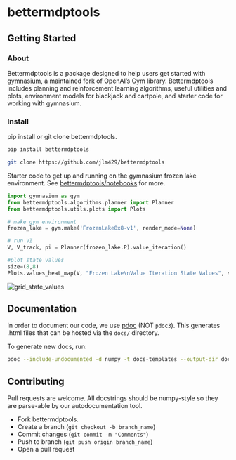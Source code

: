 # bettermdptools

## Getting Started

### About

Bettermdptools is a package designed to help users get started with [gymnasium](https://gymnasium.farama.org/), a maintained fork of OpenAI’s Gym library. 
Bettermdptools includes planning and reinforcement learning algorithms, useful utilities and plots, environment models for blackjack and cartpole, and starter code for working with gymnasium.

### Install 

pip install or git clone bettermdptools.   

```bash
pip install bettermdptools
```

```bash
git clone https://github.com/jlm429/bettermdptools
```

Starter code to get up and running on the gymnasium frozen lake environment. See [bettermdptools/notebooks](notebooks/) for more.  

```python
import gymnasium as gym
from bettermdptools.algorithms.planner import Planner
from bettermdptools.utils.plots import Plots

# make gym environment 
frozen_lake = gym.make('FrozenLake8x8-v1', render_mode=None)

# run VI
V, V_track, pi = Planner(frozen_lake.P).value_iteration()

#plot state values
size=(8,8)
Plots.values_heat_map(V, "Frozen Lake\nValue Iteration State Values", size)
```

![grid_state_values](https://user-images.githubusercontent.com/10093986/211906047-bc13956b-b8e6-411d-ae68-7a3eb5f2ad32.PNG)

## Documentation

In order to document our code, we use [pdoc](https://pdoc.dev/) (NOT `pdoc3`). This generates .html files that can be hosted via the `docs/` directory.

To generate new docs, run:
```bash
pdoc --include-undocumented -d numpy -t docs-templates --output-dir docs bettermdptools
```

## Contributing

Pull requests are welcome. All docstrings should be numpy-style so they are parse-able by our autodocumentation tool.

* Fork bettermdptools.
* Create a branch (`git checkout -b branch_name`)
* Commit changes (`git commit -m "Comments"`)
* Push to branch (`git push origin branch_name`)
* Open a pull request

